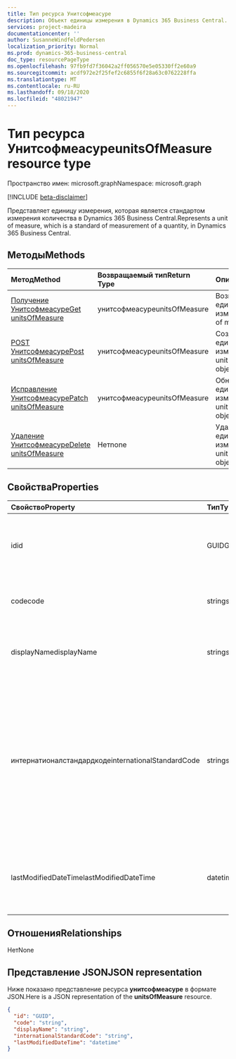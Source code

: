 ```yaml
---
title: Тип ресурса Унитсофмеасуре
description: Объект единицы измерения в Dynamics 365 Business Central.
services: project-madeira
documentationcenter: ''
author: SusanneWindfeldPedersen
localization_priority: Normal
ms.prod: dynamics-365-business-central
doc_type: resourcePageType
ms.openlocfilehash: 97fb9fd7f36042a2ff056570e5e05330ff2e60a9
ms.sourcegitcommit: acdf972e2f25fef2c6855f6f28a63c0762228ffa
ms.translationtype: MT
ms.contentlocale: ru-RU
ms.lasthandoff: 09/18/2020
ms.locfileid: "48021947"
---
```

# <a name="unitsofmeasure-resource-type"></a><span data-ttu-id="0abcb-103">Тип ресурса Унитсофмеасуре</span><span class="sxs-lookup"><span data-stu-id="0abcb-103">unitsOfMeasure resource type</span></span>

<span data-ttu-id="0abcb-104">Пространство имен: microsoft.graph</span><span class="sxs-lookup"><span data-stu-id="0abcb-104">Namespace: microsoft.graph</span></span>

[!INCLUDE [beta-disclaimer](../../includes/beta-disclaimer.md)]

<span data-ttu-id="0abcb-105">Представляет единицу измерения, которая является стандартом измерения количества в Dynamics 365 Business Central.</span><span class="sxs-lookup"><span data-stu-id="0abcb-105">Represents a unit of measure, which is a standard of measurement of a quantity, in Dynamics 365 Business Central.</span></span>

## <a name="methods"></a><span data-ttu-id="0abcb-106">Методы</span><span class="sxs-lookup"><span data-stu-id="0abcb-106">Methods</span></span>

| <span data-ttu-id="0abcb-107">Метод</span><span class="sxs-lookup"><span data-stu-id="0abcb-107">Method</span></span>       | <span data-ttu-id="0abcb-108">Возвращаемый тип</span><span class="sxs-lookup"><span data-stu-id="0abcb-108">Return Type</span></span>  |<span data-ttu-id="0abcb-109">Описание</span><span class="sxs-lookup"><span data-stu-id="0abcb-109">Description</span></span>|
|:---------------|:--------|:----------|
|[<span data-ttu-id="0abcb-110">Получение Унитсофмеасуре</span><span class="sxs-lookup"><span data-stu-id="0abcb-110">Get unitsOfMeasure</span></span>](../api/dynamics-unitsofmeasure-get.md)|<span data-ttu-id="0abcb-111">унитсофмеасуре</span><span class="sxs-lookup"><span data-stu-id="0abcb-111">unitsOfMeasure</span></span>|<span data-ttu-id="0abcb-112">Возвращает объект единицы измерения.</span><span class="sxs-lookup"><span data-stu-id="0abcb-112">Gets a unit of measure object.</span></span>|
|[<span data-ttu-id="0abcb-113">POST Унитсофмеасуре</span><span class="sxs-lookup"><span data-stu-id="0abcb-113">Post unitsOfMeasure</span></span>](../api/dynamics-create-unitsofmeasure.md)|<span data-ttu-id="0abcb-114">унитсофмеасуре</span><span class="sxs-lookup"><span data-stu-id="0abcb-114">unitsOfMeasure</span></span>|<span data-ttu-id="0abcb-115">Создает объект единицы измерения.</span><span class="sxs-lookup"><span data-stu-id="0abcb-115">Creates a unit of measure object.</span></span>|
|[<span data-ttu-id="0abcb-116">Исправление Унитсофмеасуре</span><span class="sxs-lookup"><span data-stu-id="0abcb-116">Patch unitsOfMeasure</span></span>](../api/dynamics-unitsofmeasure-update.md)|<span data-ttu-id="0abcb-117">унитсофмеасуре</span><span class="sxs-lookup"><span data-stu-id="0abcb-117">unitsOfMeasure</span></span>|<span data-ttu-id="0abcb-118">Обновляет объект единицы измерения.</span><span class="sxs-lookup"><span data-stu-id="0abcb-118">Updates a unit of measure object.</span></span>|
|[<span data-ttu-id="0abcb-119">Удаление Унитсофмеасуре</span><span class="sxs-lookup"><span data-stu-id="0abcb-119">Delete unitsOfMeasure</span></span>](../api/dynamics-unitsofmeasure-delete.md)|<span data-ttu-id="0abcb-120">Нет</span><span class="sxs-lookup"><span data-stu-id="0abcb-120">none</span></span>|<span data-ttu-id="0abcb-121">Удаляет объект единицы измерения.</span><span class="sxs-lookup"><span data-stu-id="0abcb-121">Deletes a unit of measure object.</span></span>|

## <a name="properties"></a><span data-ttu-id="0abcb-122">Свойства</span><span class="sxs-lookup"><span data-stu-id="0abcb-122">Properties</span></span>
| <span data-ttu-id="0abcb-123">Свойство</span><span class="sxs-lookup"><span data-stu-id="0abcb-123">Property</span></span>     | <span data-ttu-id="0abcb-124">Тип</span><span class="sxs-lookup"><span data-stu-id="0abcb-124">Type</span></span>   |<span data-ttu-id="0abcb-125">Описание</span><span class="sxs-lookup"><span data-stu-id="0abcb-125">Description</span></span>|
|:---------------|:--------|:----------|
|<span data-ttu-id="0abcb-126">id</span><span class="sxs-lookup"><span data-stu-id="0abcb-126">id</span></span>|<span data-ttu-id="0abcb-127">GUID</span><span class="sxs-lookup"><span data-stu-id="0abcb-127">GUID</span></span>|<span data-ttu-id="0abcb-128">Уникальный идентификатор Унитсофмеасуре.</span><span class="sxs-lookup"><span data-stu-id="0abcb-128">The unique ID of the unitsOfMeasure.</span></span> <span data-ttu-id="0abcb-129">Не редактируемые.</span><span class="sxs-lookup"><span data-stu-id="0abcb-129">Non-editable.</span></span>|
|<span data-ttu-id="0abcb-130">code</span><span class="sxs-lookup"><span data-stu-id="0abcb-130">code</span></span>|<span data-ttu-id="0abcb-131">string</span><span class="sxs-lookup"><span data-stu-id="0abcb-131">string</span></span>|<span data-ttu-id="0abcb-132">Задает код для единицы измерения.</span><span class="sxs-lookup"><span data-stu-id="0abcb-132">Specifies the code for the unit of measure.</span></span>|
|<span data-ttu-id="0abcb-133">displayName</span><span class="sxs-lookup"><span data-stu-id="0abcb-133">displayName</span></span>|<span data-ttu-id="0abcb-134">string</span><span class="sxs-lookup"><span data-stu-id="0abcb-134">string</span></span>|<span data-ttu-id="0abcb-135">Задает отображаемое имя единицы измерения.</span><span class="sxs-lookup"><span data-stu-id="0abcb-135">Specifies the unit of measure's display name.</span></span>|
|<span data-ttu-id="0abcb-136">интернатионалстандардкоде</span><span class="sxs-lookup"><span data-stu-id="0abcb-136">internationalStandardCode</span></span>|<span data-ttu-id="0abcb-137">string</span><span class="sxs-lookup"><span data-stu-id="0abcb-137">string</span></span>|<span data-ttu-id="0abcb-138">Указывает код единицы измерения, выраженный в соответствии с УНЕЦЕ Rec20 Standard в связи с электронной отправкой документов продажи.</span><span class="sxs-lookup"><span data-stu-id="0abcb-138">Specifies the unit of measure code expressed according to the UNECE Rec20 standard in connection with electronic sending of sales documents.</span></span>|
|<span data-ttu-id="0abcb-139">lastModifiedDateTime</span><span class="sxs-lookup"><span data-stu-id="0abcb-139">lastModifiedDateTime</span></span>|<span data-ttu-id="0abcb-140">datetime</span><span class="sxs-lookup"><span data-stu-id="0abcb-140">datetime</span></span>|<span data-ttu-id="0abcb-141">Дата и время последнего изменения единицы измерения.</span><span class="sxs-lookup"><span data-stu-id="0abcb-141">The last datetime the unit of measure was modified.</span></span> <span data-ttu-id="0abcb-142">Только для чтения.</span><span class="sxs-lookup"><span data-stu-id="0abcb-142">Read-Only.</span></span>|  


## <a name="relationships"></a><span data-ttu-id="0abcb-143">Отношения</span><span class="sxs-lookup"><span data-stu-id="0abcb-143">Relationships</span></span>
<span data-ttu-id="0abcb-144">Нет</span><span class="sxs-lookup"><span data-stu-id="0abcb-144">None</span></span>

## <a name="json-representation"></a><span data-ttu-id="0abcb-145">Представление JSON</span><span class="sxs-lookup"><span data-stu-id="0abcb-145">JSON representation</span></span>

<span data-ttu-id="0abcb-146">Ниже показано представление ресурса **унитсофмеасуре** в формате JSON.</span><span class="sxs-lookup"><span data-stu-id="0abcb-146">Here is a JSON representation of the **unitsOfMeasure** resource.</span></span>

```json
{
  "id": "GUID",
  "code": "string",
  "displayName": "string",
  "internationalStandardCode": "string",
  "lastModifiedDateTime": "datetime"
}

```


